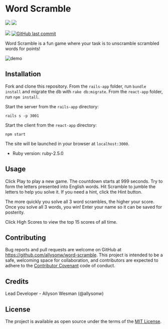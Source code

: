 # Word Scramble

![](http://forthebadge.com/images/badges/made-with-ruby.svg)
![](https://forthebadge.com/images/badges/made-with-javascript.svg)

![](https://img.shields.io/badge/Released-June--2018-ff69b4.svg?style=flat-square)
[![GitHub last commit](https://img.shields.io/github/last-commit/allysonw/word-scramble.svg?style=flat-square)]()

Word Scramble is a fun game where your task is to unscramble scrambled words for points!

![demo](https://media.giphy.com/media/oysCGIV1inoexjw3H9/giphy.gif)

## Installation
Fork and clone this repository. From the `rails-app` folder, run `bundle install` and migrate the db with `rake db:migrate`. From the `react-app` folder, run `npm install`.

Start the server from the `rails-app` directory:

```rails s -p 3001```

Start the client from the `react-app` directory:

```npm start```

The site will be launched in your browser at `localhost:3000`.

* Ruby version: ruby-2.5.0

## Usage
Click Play to play a new game. The countdown starts at 999 seconds. Try to form the letters presented into English words. Hit Scramble to jumble the letters to help you solve it. If you need a hint, click the Hint button.

The more quickly you solve all 3 word scrambles, the higher your score. Once you solve all 3 words, you win! Enter your name so it can be saved for posterity.

Click High Scores to view the top 15 scores of all time.

## Contributing

Bug reports and pull requests are welcome on GitHub at https://github.com/allysonw/word-scramble. This project is intended to be a safe, welcoming space for collaboration, and contributors are expected to adhere to the [Contributor Covenant](http://contributor-covenant.org) code of conduct.

## Credits

Lead Developer - Allyson Wesman (@allysonw)

## License

The project is available as open source under the terms of the [MIT License](https://opensource.org/licenses/MIT).
